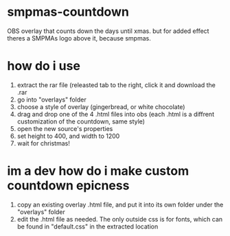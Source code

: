 # smpmas-countdown
OBS overlay that counts down the days until xmas. but for added effect theres a SMPMAs logo above it, because smpmas.

# how do i use
1. extract the rar file (releasted tab to the right, click it and download the .rar
2. go into "overlays" folder
3. choose a style of overlay (gingerbread, or white chocolate)
4. drag and drop one of the 4 .html files into obs (each .html is a diffrent customization of the countdown, same style)
5. open the new source's properties
6. set height to 400, and width to 1200
7. wait for christmas!

# im a dev how do i make custom countdown epicness
1. copy an existing overlay .html file, and put it into its own folder under the "overlays" folder
2. edit the .html file as needed. The only outside css is for fonts, which can be found in "default.css" in the extracted location
